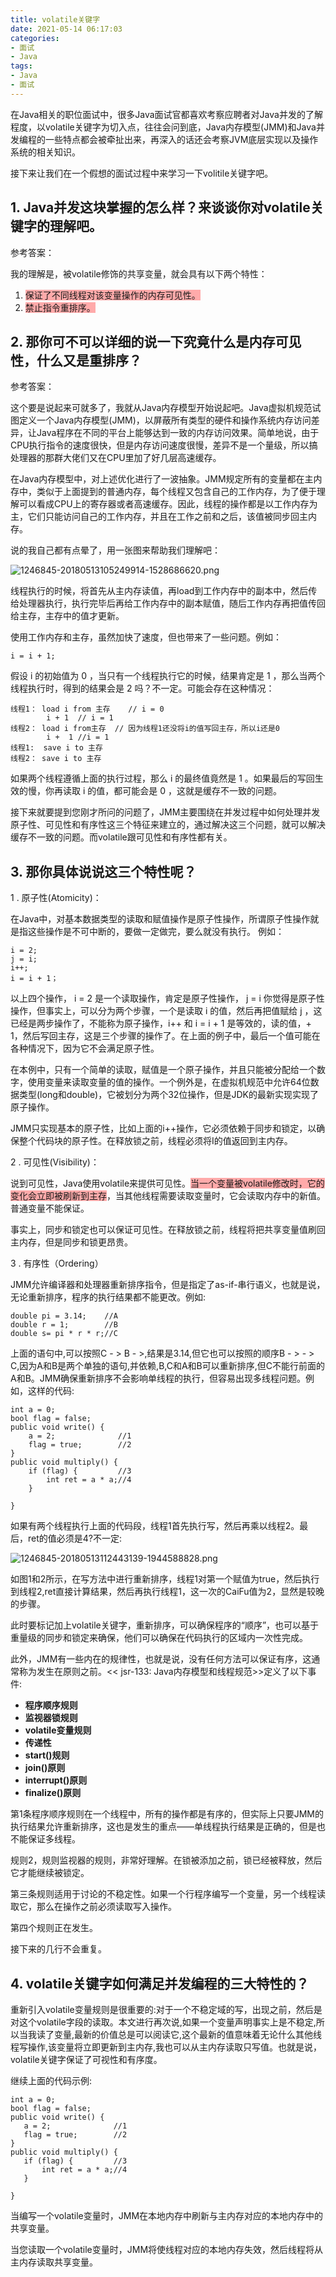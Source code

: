```yaml
---
title: volatile关键字
date: 2021-05-14 06:17:03
categories: 
- 面试
- Java
tags:
- Java
- 面试
---
```


在Java相关的职位面试中，很多Java面试官都喜欢考察应聘者对Java并发的了解程度，以volatile关键字为切入点，往往会问到底，Java内存模型(JMM)和Java并发编程的一些特点都会被牵扯出来，再深入的话还会考察JVM底层实现以及操作系统的相关知识。

接下来让我们在一个假想的面试过程中来学习一下volitile关键字吧。

## **1. Java并发这块掌握的怎么样？来谈谈你对volatile关键字的理解吧。**

参考答案：

我的理解是，被volatile修饰的共享变量，就会具有以下两个特性：

1. <span style="background-color: #ffaaaa">保证了不同线程对该变量操作的内存可见性。</span>
2. <span style="background-color: #ffaaaa">禁止指令重排序。</span>

## **2. 那你可不可以详细的说一下究竟什么是内存可见性，什么又是重排序？**

参考答案：

这个要是说起来可就多了，我就从Java内存模型开始说起吧。Java虚拟机规范试图定义一个Java内存模型(JMM)，以屏蔽所有类型的硬件和操作系统内存访问差异，让Java程序在不同的平台上能够达到一致的内存访问效果。简单地说，由于CPU执行指令的速度很快，但是内存访问速度很慢，差异不是一个量级，所以搞处理器的那群大佬们又在CPU里加了好几层高速缓存。

在Java内存模型中，对上述优化进行了一波抽象。JMM规定所有的变量都在主内存中，类似于上面提到的普通内存，每个线程又包含自己的工作内存，为了便于理解可以看成CPU上的寄存器或者高速缓存。因此，线程的操作都是以工作内存为主，它们只能访问自己的工作内存，并且在工作之前和之后，该值被同步回主内存。

说的我自己都有点晕了，用一张图来帮助我们理解吧：

![1246845-20180513105249914-1528686620.png](https://cdn.jsdelivr.net/gh/LVicBlack/IMG/root/1246845-20180513105249914-1528686620.png)

线程执行的时候，将首先从主内存读值，再load到工作内存中的副本中，然后传给处理器执行，执行完毕后再给工作内存中的副本赋值，随后工作内存再把值传回给主存，主存中的值才更新。

使用工作内存和主存，虽然加快了速度，但也带来了一些问题。例如：

```
i = i + 1;
```

假设 i 的初始值为 0 ，当只有一个线程执行它的时候，结果肯定是 1 ，那么当两个线程执行时，得到的结果会是 2 吗？不一定。可能会存在这种情况：

```
线程1： load i from 主存    // i = 0
        i + 1  // i = 1
线程2： load i from主存  // 因为线程1还没将i的值写回主存，所以i还是0
        i +  1 //i = 1
线程1:  save i to 主存
线程2： save i to 主存
```

如果两个线程遵循上面的执行过程，那么 i 的最终值竟然是 1 。如果最后的写回生效的慢，你再读取 i 的值，都可能会是 0 ，这就是缓存不一致的问题。

接下来就要提到您刚才所问的问题了，JMM主要围绕在并发过程中如何处理并发原子性、可见性和有序性这三个特征来建立的，通过解决这三个问题，就可以解决缓存不一致的问题。而volatile跟可见性和有序性都有关。

## **3. 那你具体说说这三个特性呢？**

1 . 原子性(Atomicity)：

在Java中，对基本数据类型的读取和赋值操作是原子性操作，所谓原子性操作就是指这些操作是不可中断的，要做一定做完，要么就没有执行。 例如：

```
i = 2;
j = i;
i++;
i = i + 1；
```

以上四个操作， i = 2 是一个读取操作，肯定是原子性操作， j = i 你觉得是原子性操作，但事实上，可以分为两个步骤，一个是读取 i 的值，然后再把值赋给 j ，这已经是两步操作了，不能称为原子操作，i++ 和 i = i + 1 是等效的，读的值，+ 1，然后写回主存，这是三个步骤的操作了。在上面的例子中，最后一个值可能在各种情况下，因为它不会满足原子性。

在本例中，只有一个简单的读取，赋值是一个原子操作，并且只能被分配给一个数字，使用变量来读取变量的值的操作。一个例外是，在虚拟机规范中允许64位数据类型(long和double)，它被划分为两个32位操作，但是JDK的最新实现实现了原子操作。

JMM只实现基本的原子性，比如上面的i++操作，它必须依赖于同步和锁定，以确保整个代码块的原子性。在释放锁之前，线程必须将I的值返回到主内存。

2 . 可见性(Visibility)：

说到可见性，Java使用volatile来提供可见性。<span style="background-color: #ffaaaa">当一个变量被volatile修改时，它的变化会立即被刷新到主存</span>，当其他线程需要读取变量时，它会读取内存中的新值。普通变量不能保证。

事实上，同步和锁定也可以保证可见性。在释放锁之前，线程将把共享变量值刷回主内存，但是同步和锁更昂贵。

3 . 有序性（Ordering）

JMM允许编译器和处理器重新排序指令，但是指定了as-if-串行语义，也就是说，无论重新排序，程序的执行结果都不能更改。例如:

```
double pi = 3.14;    //A
double r = 1;        //B
double s= pi * r * r;//C
```

上面的语句中,可以按照C - > B - >,结果是3.14,但它也可以按照的顺序B - > - > C,因为A和B是两个单独的语句,并依赖,B,C和A和B可以重新排序,但C不能行前面的A和B。JMM确保重新排序不会影响单线程的执行，但容易出现多线程问题。例如，这样的代码:

```
int a = 0;
bool flag = false;
public void write() {
    a = 2;              //1
    flag = true;        //2
}
public void multiply() {
    if (flag) {         //3
        int ret = a * a;//4
    }
     
}
```

如果有两个线程执行上面的代码段，线程1首先执行写，然后再乘以线程2。最后，ret的值必须是4?不一定:

![1246845-20180513112443139-1944588828.png](https://cdn.jsdelivr.net/gh/LVicBlack/IMG/root/1246845-20180513112443139-1944588828.png)

如图1和2所示，在写方法中进行重新排序，线程1对第一个赋值为true，然后执行到线程2,ret直接计算结果，然后再执行线程1，这一次的CaiFu值为2，显然是较晚的步骤。

此时要标记加上volatile关键字，重新排序，可以确保程序的“顺序”，也可以基于重量级的同步和锁定来确保，他们可以确保在代码执行的区域内一次性完成。

此外，JMM有一些内在的规律性，也就是说，没有任何方法可以保证有序，这通常称为发生在原则之前。<< jsr-133: Java内存模型和线程规范>>定义了以下事件:

* **程序顺序规则**
* **监视器锁规则**
* **volatile变量规则**
* **传递性**
* **start()规则**
* **join()原则**
* **interrupt()原则**
* **finalize()原则**

第1条程序顺序规则在一个线程中，所有的操作都是有序的，但实际上只要JMM的执行结果允许重新排序，这也是发生的重点——单线程执行结果是正确的，但是也不能保证多线程。

规则2，规则监视器的规则，非常好理解。在锁被添加之前，锁已经被释放，然后它才能继续被锁定。

第三条规则适用于讨论的不稳定性。如果一个行程序编写一个变量，另一个线程读取它，那么在操作之前必须读取写入操作。

第四个规则正在发生。

接下来的几行不会重复。

## **4. volatile关键字如何满足并发编程的三大特性的？**

重新引入volatile变量规则是很重要的:对于一个不稳定域的写，出现之前，然后是对这个volatile字段的读取。本文进行再次说,如果一个变量声明事实上是不稳定,所以当我读了变量,最新的价值总是可以阅读它,这个最新的值意味着无论什么其他线程写操作,该变量将立即更新到主内存,我也可以从主内存读取只写值。也就是说，volatile关键字保证了可视性和有序度。

继续上面的代码示例:

```
int a = 0;
bool flag = false;
public void write() {
   a = 2;              //1
   flag = true;        //2
}
public void multiply() {
   if (flag) {         //3
       int ret = a * a;//4
   }
    
}
```

当编写一个volatile变量时，JMM在本地内存中刷新与主内存对应的本地内存中的共享变量。

当您读取一个volatile变量时，JMM将使线程对应的本地内存失效，然后线程将从主内存读取共享变量。
